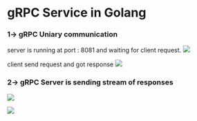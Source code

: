 gRPC Service in Golang
===========================



### 1-> gRPC Uniary communication
server is running at port : 8081 and waiting for client request.
![](https://github.com/sdivyansh59/gRPC-go-service/screenshot/SayHelloServer_running1.jpg)

client send request and got response 
![](https://github.com/sdivyansh59/gRPC-go-service/screenshot/SayHelloClient_2.jpg)


### 2-> gRPC Server is sending stream of responses

![](https://github.com/sdivyansh59/gRPC-go-service/screenshot/server_side_streaming2.2.jpg)

![](https://github.com/sdivyansh59/gRPC-go-service/screenshot/server_side_streaming2.1.jpg)




